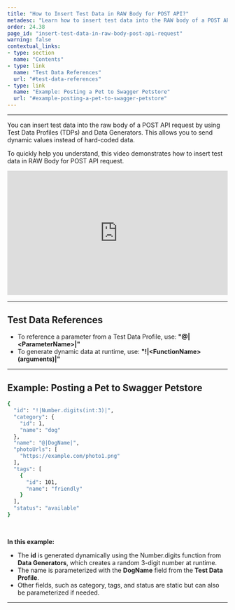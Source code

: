 ```yaml
---
title: "How to Insert Test Data in RAW Body for POST API?"
metadesc: "Learn how to insert test data into the RAW body of a POST API request. Step-by-step guide for inserting test data into the RAW body of a POST API call in Testsigma"
order: 24.38
page_id: "insert-test-data-in-raw-body-post-api-request"
warning: false
contextual_links:
- type: section
  name: "Contents"
- type: link
  name: "Test Data References"
  url: "#test-data-references"
- type: link
  name: "Example: Posting a Pet to Swagger Petstore"
  url: "#example-posting-a-pet-to-swagger-petstore"
---
```


---

You can insert test data into the raw body of a POST API request by using Test Data Profiles (TDPs) and Data Generators. This allows you to send dynamic values instead of hard-coded data.


To quickly help you understand, this video demonstrates how to insert test data in RAW Body for POST API request.
<div style="position: relative; padding-bottom: 56.25%; height: 0; overflow: hidden;">
  <iframe src="https://s3.amazonaws.com/static-docs.testsigma.com/new_images/projects/New_Doc_Videos/Insert_Raw_Data_in_POST_API.mp4" 
          style="position: absolute; top: 0; left: 0; width: 100%; height: 100%; border: 0;" 
          allowfullscreen>
  </iframe>
</div>


---

## **Test Data References**

- To reference a parameter from a Test Data Profile, use: **"@|&lt;ParameterName&gt;|"**
- To generate dynamic data at runtime, use: **"!|&lt;FunctionName&gt;(arguments)|"**

---

## **Example: Posting a Pet to Swagger Petstore**

```bash
{
  "id": "!|Number.digits(int:3)|",
  "category": {
    "id": 1,
    "name": "dog"
  },
  "name": "@|DogName|",
  "photoUrls": [
    "https://example.com/photo1.png"
  ],
  "tags": [
    {
      "id": 101,
      "name": "friendly"
    }
  ],
  "status": "available"
}
```

<br>

**In this example:**

- The **id** is generated dynamically using the Number.digits function from **Data Generators**, which creates a random 3-digit number at runtime.
- The name is parameterized with the **DogName** field from the **Test Data Profile**.
- Other fields, such as category, tags, and status are static but can also be parameterized if needed.


---
